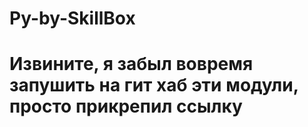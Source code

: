 # Py-by-SkillBox

# Извините, я забыл вовремя запушить на гит хаб эти модули, просто прикрепил ссылку
